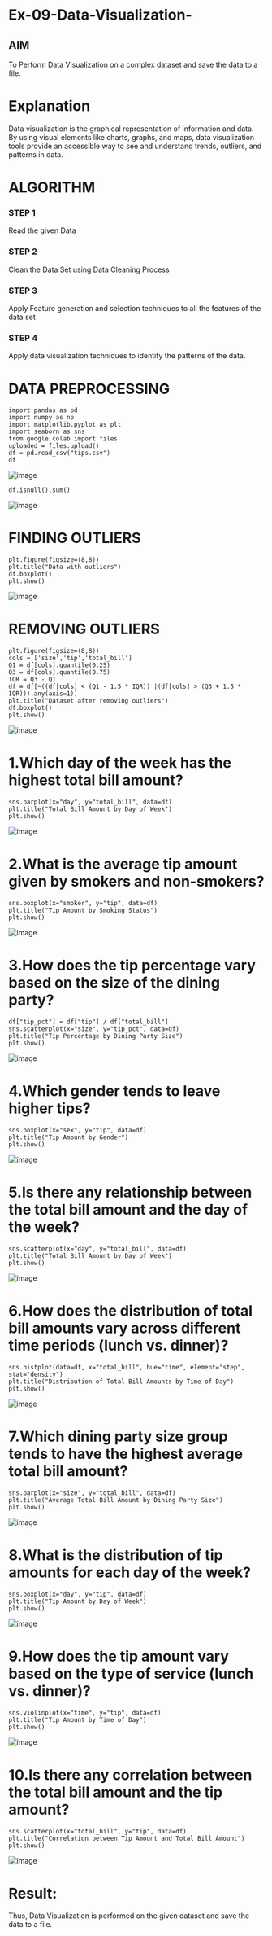 # Ex-09-Data-Visualization-

## AIM
To Perform Data Visualization on a complex dataset and save the data to a file. 

# Explanation
Data visualization is the graphical representation of information and data. By using visual elements like charts, graphs, and maps, data visualization tools provide an accessible way to see and understand trends, outliers, and patterns in data.

# ALGORITHM
### STEP 1
Read the given Data
### STEP 2
Clean the Data Set using Data Cleaning Process
### STEP 3
Apply Feature generation and selection techniques to all the features of the data set
### STEP 4
Apply data visualization techniques to identify the patterns of the data.


# DATA PREPROCESSING
```
import pandas as pd
import numpy as np
import matplotlib.pyplot as plt
import seaborn as sns
from google.colab import files
uploaded = files.upload()
df = pd.read_csv("tips.csv")
df
```
![image](https://github.com/ManiKandan228/Ex-09-Data-Visualization/assets/119160414/6bbf4a3f-930c-44d0-898d-60873a3e4faf)
```
df.isnull().sum()
```
![image](https://github.com/ManiKandan228/Ex-09-Data-Visualization/assets/119160414/c376b840-1fb6-44a4-b986-9eafd07f386e)
# FINDING OUTLIERS
```
plt.figure(figsize=(8,8))
plt.title("Data with outliers")
df.boxplot()
plt.show()
```
![image](https://github.com/ManiKandan228/Ex-09-Data-Visualization/assets/119160414/c8c31aa2-9d51-471c-90ee-2a19f3132868)

# REMOVING OUTLIERS
```
plt.figure(figsize=(8,8))
cols = ['size','tip','total_bill']
Q1 = df[cols].quantile(0.25)
Q3 = df[cols].quantile(0.75)
IQR = Q3 - Q1
df = df[~((df[cols] < (Q1 - 1.5 * IQR)) |(df[cols] > (Q3 + 1.5 * IQR))).any(axis=1)]
plt.title("Dataset after removing outliers")
df.boxplot()
plt.show()
```
![image](https://github.com/ManiKandan228/Ex-09-Data-Visualization/assets/119160414/32d36cde-c9c6-4909-b5ca-72d28ea0b086)

# 1.Which day of the week has the highest total bill amount?
```
sns.barplot(x="day", y="total_bill", data=df)
plt.title("Total Bill Amount by Day of Week")
plt.show()
```
![image](https://github.com/ManiKandan228/Ex-09-Data-Visualization/assets/119160414/89da3fd8-a8e8-4053-b77a-04eb68afe6fc)

# 2.What is the average tip amount given by smokers and non-smokers?
```
sns.boxplot(x="smoker", y="tip", data=df)
plt.title("Tip Amount by Smoking Status")
plt.show()
```
![image](https://github.com/ManiKandan228/Ex-09-Data-Visualization/assets/119160414/effe6903-f2a6-49b2-9f47-99dec3c1bff7)

# 3.How does the tip percentage vary based on the size of the dining party?
```
df["tip_pct"] = df["tip"] / df["total_bill"]
sns.scatterplot(x="size", y="tip_pct", data=df)
plt.title("Tip Percentage by Dining Party Size")
plt.show()
```
![image](https://github.com/ManiKandan228/Ex-09-Data-Visualization/assets/119160414/005642aa-f8c8-4647-a853-0ba71a760707)

# 4.Which gender tends to leave higher tips?
```
sns.boxplot(x="sex", y="tip", data=df)
plt.title("Tip Amount by Gender")
plt.show()
```
![image](https://github.com/ManiKandan228/Ex-09-Data-Visualization/assets/119160414/4f1737c9-5027-422a-ae58-dc76b185518c)

# 5.Is there any relationship between the total bill amount and the day of the week?
```
sns.scatterplot(x="day", y="total_bill", data=df)
plt.title("Total Bill Amount by Day of Week")
plt.show()
```
![image](https://github.com/ManiKandan228/Ex-09-Data-Visualization/assets/119160414/500c85a9-e354-452a-9557-d3879a341fef)

# 6.How does the distribution of total bill amounts vary across different time periods (lunch vs. dinner)?
```
sns.histplot(data=df, x="total_bill", hue="time", element="step", stat="density")
plt.title("Distribution of Total Bill Amounts by Time of Day")
plt.show()
```
![image](https://github.com/ManiKandan228/Ex-09-Data-Visualization/assets/119160414/83f3217c-f607-49d5-bfa0-09dda67d5a0e)

# 7.Which dining party size group tends to have the highest average total bill amount?
```
sns.barplot(x="size", y="total_bill", data=df)
plt.title("Average Total Bill Amount by Dining Party Size")
plt.show()
```
![image](https://github.com/ManiKandan228/Ex-09-Data-Visualization/assets/119160414/06c8a388-765e-41b4-a440-7038362809de)

# 8.What is the distribution of tip amounts for each day of the week?
```
sns.boxplot(x="day", y="tip", data=df)
plt.title("Tip Amount by Day of Week")
plt.show()
```
![image](https://github.com/ManiKandan228/Ex-09-Data-Visualization/assets/119160414/d7a8cc27-91cd-48e8-82ae-1245ae26a8a2)

# 9.How does the tip amount vary based on the type of service (lunch vs. dinner)?
```
sns.violinplot(x="time", y="tip", data=df)
plt.title("Tip Amount by Time of Day")
plt.show()
```
![image](https://github.com/ManiKandan228/Ex-09-Data-Visualization/assets/119160414/febd7dab-168c-4937-aff2-70a6d5091830)

# 10.Is there any correlation between the total bill amount and the tip amount?
```
sns.scatterplot(x="total_bill", y="tip", data=df)
plt.title("Correlation between Tip Amount and Total Bill Amount")
plt.show()
```
![image](https://github.com/ManiKandan228/Ex-09-Data-Visualization/assets/119160414/6a6c4385-f9a3-47f9-ad4f-56357eedcf55)

# Result:
Thus, Data Visualization is performed on the given dataset and save the data to a file.
